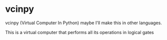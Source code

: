 # vcinpy
vcinpy (Virtual Computer In Python)
maybe I'll make this in other languages.

This is a virtual computer that performs all its operations in logical gates
